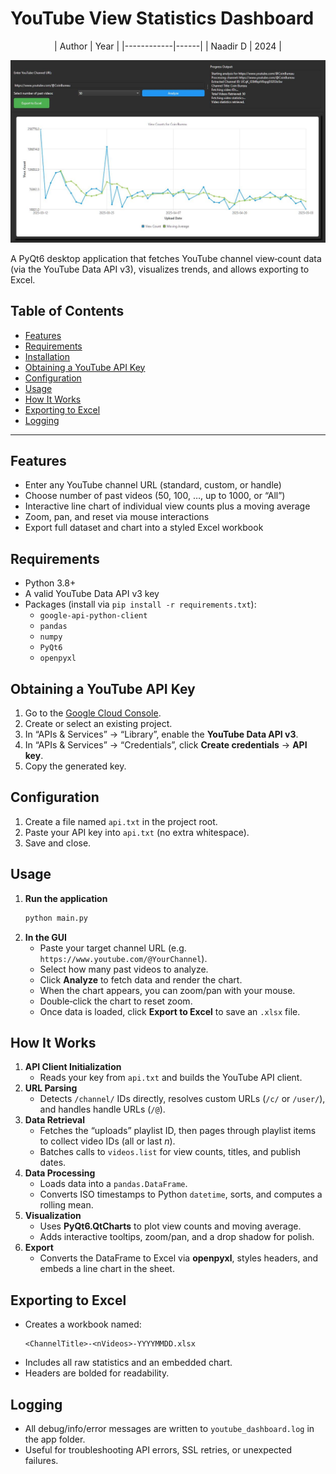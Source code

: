 # YouTube View Statistics Dashboard
<div style="text-align: center;">
  | Author     | Year |
  |------------|------|
  | Naadir D   | 2024 |
  
  ![Alt text](screenshot.jpg)
</div>

A PyQt6 desktop application that fetches YouTube channel view‐count data (via the YouTube Data API v3), visualizes trends, and allows exporting to Excel.


## Table of Contents

- [Features](#features)  
- [Requirements](#requirements)  
- [Installation](#installation)  
- [Obtaining a YouTube API Key](#obtaining-a-youtube-api-key)  
- [Configuration](#configuration)  
- [Usage](#usage)  
- [How It Works](#how-it-works)  
- [Exporting to Excel](#exporting-to-excel)  
- [Logging](#logging)  

---

## Features

- Enter any YouTube channel URL (standard, custom, or handle)  
- Choose number of past videos (50, 100, …, up to 1000, or “All”)  
- Interactive line chart of individual view counts plus a moving average  
- Zoom, pan, and reset via mouse interactions  
- Export full dataset and chart into a styled Excel workbook  

## Requirements

- Python 3.8+  
- A valid YouTube Data API v3 key  
- Packages (install via `pip install -r requirements.txt`):  
  - `google-api-python-client`  
  - `pandas`  
  - `numpy`  
  - `PyQt6`  
  - `openpyxl`  


## Obtaining a YouTube API Key

1. Go to the [Google Cloud Console](https://console.cloud.google.com/).  
2. Create or select an existing project.  
3. In “APIs & Services” → “Library”, enable the **YouTube Data API v3**.  
4. In “APIs & Services” → “Credentials”, click **Create credentials** → **API key**.  
5. Copy the generated key.

## Configuration

1. Create a file named `api.txt` in the project root.  
2. Paste your API key into `api.txt` (no extra whitespace).  
3. Save and close.

## Usage

1. **Run the application**  
   ```bash
   python main.py
   ```
2. **In the GUI**  
   - Paste your target channel URL (e.g. `https://www.youtube.com/@YourChannel`).  
   - Select how many past videos to analyze.  
   - Click **Analyze** to fetch data and render the chart.  
   - When the chart appears, you can zoom/pan with your mouse.  
   - Double‑click the chart to reset zoom.  
   - Once data is loaded, click **Export to Excel** to save an `.xlsx` file.

## How It Works

1. **API Client Initialization**  
   - Reads your key from `api.txt` and builds the YouTube API client.  
2. **URL Parsing**  
   - Detects `/channel/` IDs directly, resolves custom URLs (`/c/` or `/user/`), and handles handle URLs (`/@`).  
3. **Data Retrieval**  
   - Fetches the “uploads” playlist ID, then pages through playlist items to collect video IDs (all or last _n_).  
   - Batches calls to `videos.list` for view counts, titles, and publish dates.  
4. **Data Processing**  
   - Loads data into a `pandas.DataFrame`.  
   - Converts ISO timestamps to Python `datetime`, sorts, and computes a rolling mean.  
5. **Visualization**  
   - Uses **PyQt6.QtCharts** to plot view counts and moving average.  
   - Adds interactive tooltips, zoom/pan, and a drop shadow for polish.  
6. **Export**  
   - Converts the DataFrame to Excel via **openpyxl**, styles headers, and embeds a line chart in the sheet.

## Exporting to Excel

- Creates a workbook named:  
  ```
  <ChannelTitle>-<nVideos>-YYYYMMDD.xlsx
  ```
- Includes all raw statistics and an embedded chart.  
- Headers are bolded for readability.

## Logging

- All debug/info/error messages are written to `youtube_dashboard.log` in the app folder.  
- Useful for troubleshooting API errors, SSL retries, or unexpected failures.
